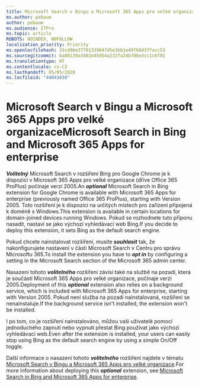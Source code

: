 ```yaml
---
title: Microsoft Search v Bingu a Microsoft 365 Apps pro velké organizace
ms.author: pebaum
author: pebaum
ms.audience: ITPro
ms.topic: article
ROBOTS: NOINDEX, NOFOLLOW
localization_priority: Priority
ms.openlocfilehash: 33cd96e37701339047d5e3bb1e49f60d37facc53
ms.sourcegitcommit: ba88139a3d02e45d54a232fa24b706e3cc1c6f81
ms.translationtype: HT
ms.contentlocale: cs-CZ
ms.lasthandoff: 05/05/2020
ms.locfileid: "44043030"
---
```

# <a name="microsoft-search-in-bing-and-microsoft-365-apps-for-enterprise"></a><span data-ttu-id="49e15-102">Microsoft Search v Bingu a Microsoft 365 Apps pro velké organizace</span><span class="sxs-lookup"><span data-stu-id="49e15-102">Microsoft Search in Bing and Microsoft 365 Apps for enterprise</span></span>

<span data-ttu-id="49e15-103">***Volitelný*** Microsoft Search v rozšíření Bing pro Google Chrome je k dispozici v Microsoft 365 Apps pro velké organizace (dříve Office 365 ProPlus) počínaje verzí 2005.</span><span class="sxs-lookup"><span data-stu-id="49e15-103">An ***optional*** Microsoft Search in Bing extension for Google Chrome is available with Microsoft 365 Apps for enterprise (previously named Office 365 ProPlus), starting with Version 2005.</span></span> <span data-ttu-id="49e15-104">Toto rozšíření je k dispozici na určitých místech pro zařízení připojená k doméně s Windows.</span><span class="sxs-lookup"><span data-stu-id="49e15-104">This extension is available in certain locations for domain-joined devices running Windows.</span></span> <span data-ttu-id="49e15-105">Pokud se rozhodnete tuto příponu nasadit, nastaví se jako výchozí vyhledávací web Bing.</span><span class="sxs-lookup"><span data-stu-id="49e15-105">If you decide to deploy this extension, it sets Bing as the default search engine.</span></span>

<span data-ttu-id="49e15-106">Pokud chcete nainstalovat rozšíření, musíte ***souhlasit*** tak, že nakonfigurujete nastavení v části Microsoft Search v Centru pro správu Microsoftu 365.</span><span class="sxs-lookup"><span data-stu-id="49e15-106">To install the extension you have to ***opt in*** by configuring a setting in the Microsoft Search section of the Microsoft 365 admin center.</span></span>

<span data-ttu-id="49e15-107">Nasazení tohoto ***volitelného*** rozšíření závisí také na službě na pozadí, která je součástí Microsoft 365 Apps pro velké organizace, počínaje verzí 2005.</span><span class="sxs-lookup"><span data-stu-id="49e15-107">Deployment of this ***optional*** extension also relies on a background service, which is included with Microsoft 365 Apps for enterprise, starting with Version 2005.</span></span> <span data-ttu-id="49e15-108">Pokud není služba na pozadí nainstalovaná, rozšíření se nenainstaluje.</span><span class="sxs-lookup"><span data-stu-id="49e15-108">If the background service isn't installed, the extension won't be installed.</span></span>

<span data-ttu-id="49e15-109">I po tom, co je rozšíření nainstalováno, můžou vaši uživatelé pomocí jednoduchého zapnutí nebo vypnutí přestat Bing používat jako výchozí vyhledávací web.</span><span class="sxs-lookup"><span data-stu-id="49e15-109">Even after the extension is installed, your users can easily stop using Bing as the default search engine by using a simple On/Off toggle.</span></span>

<span data-ttu-id="49e15-110">Další informace o nasazení tohoto ***volitelného*** rozšíření najdete v tématu [Microsoft Search v Bingu a Microsoft 365 Apps pro velké organizace](https://docs.microsoft.com/deployoffice/microsoft-search-bing).</span><span class="sxs-lookup"><span data-stu-id="49e15-110">For more information about deploying this ***optional*** extension, see [Microsoft Search in Bing and Microsoft 365 Apps for enterprise](https://docs.microsoft.com/deployoffice/microsoft-search-bing).</span></span>